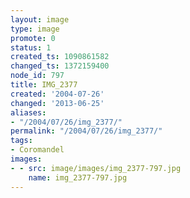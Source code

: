 ```yaml
---
layout: image
type: image
promote: 0
status: 1
created_ts: 1090861582
changed_ts: 1372159400
node_id: 797
title: IMG_2377
created: '2004-07-26'
changed: '2013-06-25'
aliases:
- "/2004/07/26/img_2377/"
permalink: "/2004/07/26/img_2377/"
tags:
- Coromandel
images:
- - src: image/images/img_2377-797.jpg
    name: img_2377-797.jpg
---
```


